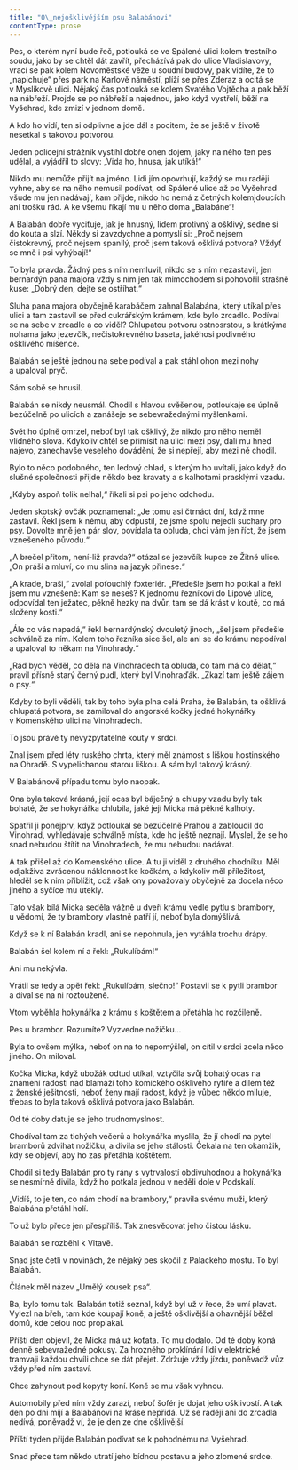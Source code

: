 ```yaml
---
title: "O\_nejošklivějším psu Balabánovi"
contentType: prose
---
```


  

Pes, o kterém nyní bude řeč, potlouká se ve Spálené ulici kolem trestního soudu, jako by se chtěl dát zavřít, přecházívá pak do ulice Vladislavovy, vrací se pak kolem Novoměstské věže u soudní budovy, pak vidíte, že to „napichuje“ přes park na Karlově náměstí, plíží se přes Zderaz a ocitá se v Myslíkově ulici. Nějaký čas potlouká se kolem Svatého Vojtěcha a pak běží na nábřeží. Projde se po nábřeží a najednou, jako když vystřelí, běží na Vyšehrad, kde zmizí v jednom domě.

A kdo ho vidí, ten si odplivne a jde dál s pocitem, že se ještě v životě nesetkal s takovou potvorou.

Jeden policejní strážník vystihl dobře onen dojem, jaký na něho ten pes udělal, a vyjádřil to slovy: „Vida ho, hnusa, jak utíká!“

Nikdo mu nemůže přijít na jméno. Lidi jím opovrhují, každý se mu raději vyhne, aby se na něho nemusil podívat, od Spálené ulice až po Vyšehrad všude mu jen nadávají, kam přijde, nikdo ho nemá z četných kolemjdoucích ani trošku rád. A ke všemu říkají mu u něho doma „Balabáne“!

A Balabán dobře vyciťuje, jak je hnusný, lidem protivný a ošklivý, sedne si do kouta a slzí. Někdy si zavzdychne a pomyslí si: „Proč nejsem čistokrevný, proč nejsem spanilý, proč jsem taková ošklivá potvora? Vždyť se mně i psi vyhýbají!“

To byla pravda. Žádný pes s ním nemluvil, nikdo se s ním nezastavil, jen bernardýn pana majora vždy s ním jen tak mimochodem si pohovořil strašně kuse: „Dobrý den, dejte se ostříhat.“

Sluha pana majora obyčejně karabáčem zahnal Balabána, který utíkal přes ulici a tam zastavil se před cukrářským krámem, kde bylo zrcadlo. Podíval se na sebe v zrcadle a co viděl? Chlupatou potvoru ostnosrstou, s krátkýma nohama jako jezevčík, nečistokrevného baseta, jakéhosi podivného ošklivého míšence.

Balabán se ještě jednou na sebe podíval a pak stáhl ohon mezi nohy a upaloval pryč.

Sám sobě se hnusil.

Balabán se nikdy neusmál. Chodil s hlavou svěšenou, potloukaje se úplně bezúčelně po ulicích a zanášeje se sebevražednými myšlenkami.

Svět ho úplně omrzel, neboť byl tak ošklivý, že nikdo pro něho neměl vlídného slova. Kdykoliv chtěl se přimísit na ulici mezi psy, dali mu hned najevo, zanechavše veselého dovádění, že si nepřejí, aby mezi ně chodil.

Bylo to něco podobného, ten ledový chlad, s kterým ho uvítali, jako když do slušné společnosti přijde někdo bez kravaty a s kalhotami prasklými vzadu.

„Kdyby aspoň tolik nelhal,“ říkali si psi po jeho odchodu.

Jeden skotský ovčák poznamenal: „Je tomu asi čtrnáct dní, když mne zastavil. Řekl jsem k němu, aby odpustil, že jsme spolu nejedli suchary pro psy. Dovolte mně jen pár slov, povídala ta obluda, chci vám jen říct, že jsem vznešeného původu.“

„A brečel přitom, není-liž pravda?“ otázal se jezevčík kupce ze Žitné ulice. „On práší a mluví, co mu slina na jazyk přinese.“

„A krade, braši,“ zvolal poťouchlý foxteriér. „Předešle jsem ho potkal a řekl jsem mu vznešeně: Kam se neseš? K jednomu řezníkovi do Lipové ulice, odpovídal ten ježatec, pěkně hezky na dvůr, tam se dá krást v koutě, co má složeny kosti.“

„Ále co vás napadá,“ řekl bernardýnský dvouletý jinoch, „šel jsem předešle schválně za ním. Kolem toho řezníka sice šel, ale ani se do krámu nepodíval a upaloval to někam na Vinohrady.“

„Rád bych věděl, co dělá na Vinohradech ta obluda, co tam má co dělat,“ pravil přísně starý černý pudl, který byl Vinohraďák. „Zkazí tam ještě zájem o psy.“

Kdyby to byli věděli, tak by toho byla plna celá Praha, že Balabán, ta ošklivá chlupatá potvora, se zamiloval do angorské kočky jedné hokynářky v Komenského ulici na Vinohradech.

To jsou právě ty nevyzpytatelné kouty v srdci.

Znal jsem před léty ruského chrta, který měl známost s liškou hostinského na Ohradě. S vypelichanou starou liškou. A sám byl takový krásný.

V Balabánově případu tomu bylo naopak.

Ona byla taková krásná, její ocas byl báječný a chlupy vzadu byly tak bohaté, že se hokynářka chlubila, jaké její Micka má pěkné kalhoty.

Spatřil ji ponejprv, když potloukal se bezúčelně Prahou a zabloudil do Vinohrad, vyhledávaje schválně místa, kde ho ještě neznají. Myslel, že se ho snad nebudou štítit na Vinohradech, že mu nebudou nadávat.

A tak přišel až do Komenského ulice. A tu ji viděl z druhého chodníku. Měl odjakživa zvrácenou náklonnost ke kočkám, a kdykoliv měl příležitost, hleděl se k nim přiblížit, což však ony považovaly obyčejně za docela něco jiného a syčíce mu utekly.

Tato však bílá Micka seděla vážně u dveří krámu vedle pytlu s brambory, u vědomí, že ty brambory vlastně patří jí, neboť byla domýšlivá.

Když se k ní Balabán kradl, ani se nepohnula, jen vytáhla trochu drápy.

Balabán šel kolem ní a řekl: „Rukulíbám!“

Ani mu nekývla.

Vrátil se tedy a opět řekl: „Rukulíbám, slečno!“ Postavil se k pytli brambor a díval se na ni roztouženě.

Vtom vyběhla hokynářka z krámu s koštětem a přetáhla ho rozčileně.

Pes u brambor. Rozumíte? Vyzvedne nožičku…

Byla to ovšem mýlka, neboť on na to nepomýšlel, on cítil v srdci zcela něco jiného. On miloval.

Kočka Micka, když ubožák odtud utíkal, vztyčila svůj bohatý ocas na znamení radosti nad blamáží toho komického ošklivého rytíře a dílem též z ženské ješitnosti, neboť ženy mají radost, když je vůbec někdo miluje, třebas to byla taková ošklivá potvora jako Balabán.

Od té doby datuje se jeho trudnomyslnost.

Chodíval tam za tichých večerů a hokynářka myslila, že jí chodí na pytel bramborů zdvihat nožičku, a divila se jeho stálosti. Čekala na ten okamžik, kdy se objeví, aby ho zas přetáhla koštětem.

Chodil si tedy Balabán pro ty rány s vytrvalostí obdivuhodnou a hokynářka se nesmírně divila, když ho potkala jednou v neděli dole v Podskalí.

„Vidíš, to je ten, co nám chodí na brambory,“ pravila svému muži, který Balabána přetáhl holí.

To už bylo přece jen přespříliš. Tak znesvěcovat jeho čistou lásku.

Balabán se rozběhl k Vltavě.

Snad jste četli v novinách, že nějaký pes skočil z Palackého mostu. To byl Balabán.

Článek měl název „Umělý kousek psa“.

Ba, bylo tomu tak. Balabán totiž seznal, když byl už v řece, že umí plavat. Vylezl na břeh, tam kde koupají koně, a ještě ošklivější a ohavnější běžel domů, kde celou noc proplakal.

Příští den objevil, že Micka má už koťata. To mu dodalo. Od té doby koná denně sebevražedné pokusy. Za hrozného proklínání lidí v elektrické tramvaji každou chvíli chce se dát přejet. Zdržuje vždy jízdu, poněvadž vůz vždy před ním zastaví.

Chce zahynout pod kopyty koní. Koně se mu však vyhnou.

Automobily před ním vždy zarazí, neboť šofér je dojat jeho oškli­vostí. A tak den po dni míjí a Balabánovi na kráse nepřidá. Už se raději ani do zrcadla nedívá, poněvadž ví, že je den ze dne ošklivější.

Příští týden přijde Balabán podívat se k pohodnému na Vyšehrad.

Snad přece tam někdo utratí jeho bídnou postavu a jeho zlomené srdce.
